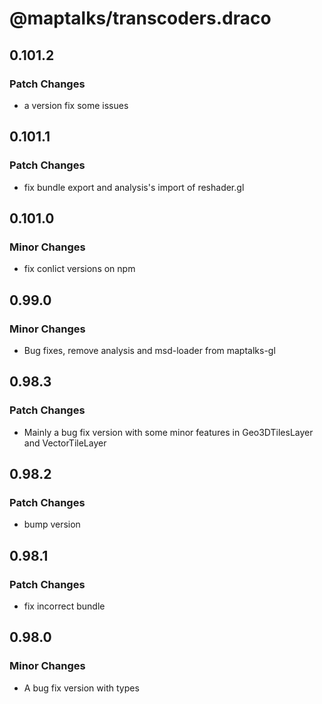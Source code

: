 # @maptalks/transcoders.draco

## 0.101.2

### Patch Changes

- a version fix some issues

## 0.101.1

### Patch Changes

- fix bundle export and analysis's import of reshader.gl

## 0.101.0

### Minor Changes

- fix conlict versions on npm

## 0.99.0

### Minor Changes

- Bug fixes, remove analysis and msd-loader from maptalks-gl

## 0.98.3

### Patch Changes

- Mainly a bug fix version with some minor features in Geo3DTilesLayer and VectorTileLayer

## 0.98.2

### Patch Changes

- bump version

## 0.98.1

### Patch Changes

- fix incorrect bundle

## 0.98.0

### Minor Changes

- A bug fix version with types
